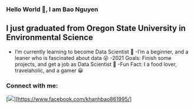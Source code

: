 ### Hello World 👋, I am Bao Nguyen
## I just graduated from Oregon State University in Environmental Science


- I’m currently learning to become Data Scientist 🌱
-I’m a beginner, and a leaner who is fascinated about data 😮
-2021 Goals: Finish some projects, and get a job as Data Scientist 🌻
-Fun Fact: I a food lover, travelaholic, and a gamer 😀

### Connect with me:
[<img src="{https://img.shields.io/badge/Facebook-1877F2?style=for-the-badge&logo=facebook&logoColor=white}" />][https://www.facebook.com/khanhbao861995/]

